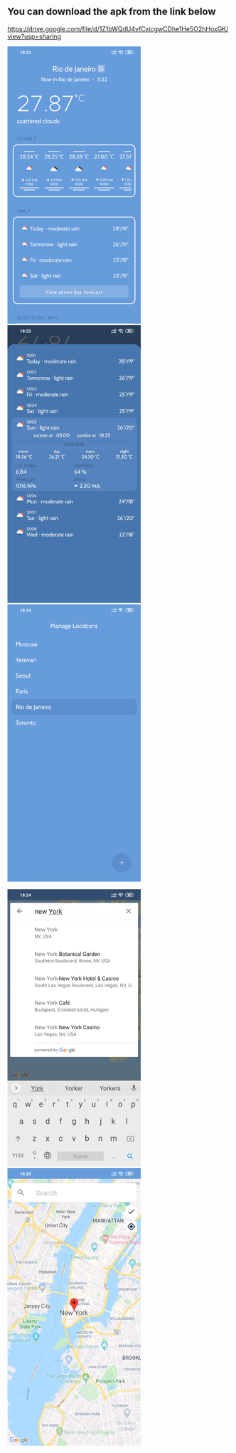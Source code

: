 You can download the apk from the link below
------
https://drive.google.com/file/d/1Z1bWQdU4vfCxicgwCDhe1He5O2hHoxGK/view?usp=sharing


<p float="left">
  <img src="screenshots/screenshot_1.jpg" width="300" />
  <img src="screenshots/screenshot_2.jpg" width="300" /> 
  <img src="screenshots/screenshot_3.jpg" width="300" />
</p>

<p float="left">
  <img src="screenshots/screenshot_4.jpg" width="300" />
  <img src="screenshots/screenshot_5.jpg" width="300" /> 
</p>
